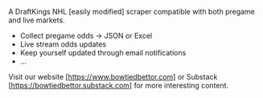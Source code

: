 A DraftKings NHL [easily modified] scraper compatible with both pregame and live markets. 

- Collect pregame odds -> JSON or Excel
- Live stream odds updates 
- Keep yourself updated through email notifications
- ... 

Visit our website [https://www.bowtiedbettor.com] or Substack [https://bowtiedbettor.substack.com] for more interesting content. 
